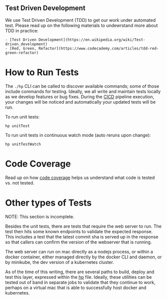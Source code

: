 Test Driven Development
-----------------------

We use Test Driven Development (TDD) to get our work under automated test. Please read up on the following materials
to undewrstand more about TDD in practice:

    - [Test Driven Development](https://en.wikipedia.org/wiki/Test-driven_development)
    - [Red, Green, Refactor](https://www.codecademy.com/articles/tdd-red-green-refactor)

# How to Run Tests

The `./hp` CLI can be called to discover available commands; some of those include commands for testing. Ideally, we
all write and maintain tests locally as we develop features or bug fixes. During the [CICD](./usingGithub.md) pipeline
execution, your changes will be noticed and automatically your updated tests will be run.

To run unit tests:

    hp unitTest

To run unit tests in continuous watch mode (auto reruns upon change):

    hp unitTestWatch

# Code Coverage

Read up on how [code coverage](./codeCoverage.md) helps us understand what code is tested vs. not tested.

# Other types of Tests

NOTE: This section is incomplete.

Besides the unit tests, there are tests that require the web server to run. The test then hits some known endpoints to
validate the expected response. This includes a test that the latest commit sha is served up in the response so that
callers can confirm the version of the webserver that is running.

The web server can run on mac directly as a nodejs process, or within a docker container, either managed directly by
the docker CLI and daemon, or by minikube, the dev version of a kubernetes cluster.

As of the time of this writing, there are several paths to build, deploy and test this layer, expressed within the
[hp](../hp) file. Ideally, these utilities can be tested out of band in separate jobs to validate that they
continue to work, perhaps on a virtual mac that is able to successfully host docker and kubernetes.